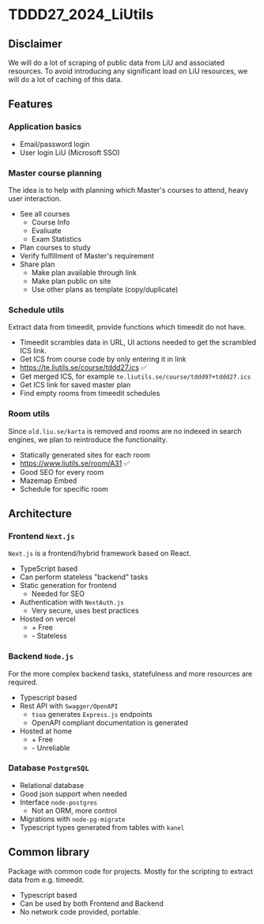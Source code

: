 # TDDD27_2024_LiUtils

## Disclaimer
We will do a lot of scraping of public data from LiU and associated resources.
To avoid introducing any significant load on LiU resources, we will do a lot of caching of this data.

## Features

### Application basics

* Email/password login
* User login LiU (Microsoft SSO)

### Master course planning
The idea is to help with planning which Master's courses to attend, heavy user interaction.
* See all courses
  * Course Info
  * Evaliuate
  * Exam Statistics
* Plan courses to study
* Verify fulfillment of Master's requirement
* Share plan
  * Make plan available through link
  * Make plan public on site
  * Use other plans as template (copy/duplicate)

### Schedule utils
Extract data from timeedit, provide functions which timeedit do not have.
* Timeedit scrambles data in URL, UI actions needed to get the scrambled ICS link.
*  Get ICS from course code by only entering it in link
  *  https://te.liutils.se/course/tddd27.ics ✅
*  Get merged ICS, for example `te.liutils.se/course/tddd97+tddd27.ics`
*  Get ICS link for saved master plan
* Find empty rooms from timeedit schedules

### Room utils
Since `old.liu.se/karta` is removed and rooms are no indexed in search engines, we plan to reintroduce the functionality.
*  Statically generated sites for each room 
  * https://www.liutils.se/room/A31 ✅
*  Good SEO for every room
*  Mazemap Embed
*  Schedule for specific room

## Architecture

### Frontend `Next.js`
`Next.js` is a frontend/hybrid framework based on React.
* TypeScript based
* Can perform stateless "backend" tasks
* Static generation for frontend
  * Needed for SEO
* Authentication with `NextAuth.js`
  * Very secure, uses best practices
* Hosted on vercel
  * \+ Free
  * \- Stateless


### Backend `Node.js`
For the more complex backend tasks, statefulness and more resources are required.
* Typescript based
* Rest API with `Swagger/OpenAPI` 
  * `tsoa` generates `Express.js` endpoints
  * OpenAPI compliant documentation is generated
* Hosted at home
  * \+ Free
  * \- Unreliable

### Database `PostgreSQL`
* Relational database
* Good json support when needed
* Interface `node-postgres`
  * Not an ORM, more control
* Migrations with `node-pg-migrate`
* Typescript types generated from tables with `kanel`

## Common library
Package with common code for projects. Mostly for the scripting to extract data from e.g. timeedit.
* Typescript based
* Can be used by both Frontend and Backend
* No network code provided, portable.